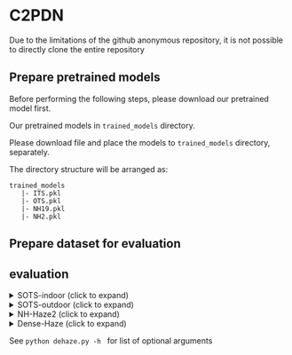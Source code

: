 # C2PDN

Due to the limitations of the github anonymous repository, it is not possible to directly clone the entire repository

## Prepare pretrained models

Before performing the following steps, please download our pretrained model first.

Our pretrained models in `trained_models` directory.

Please download file and place the models to `trained_models` directory, separately.

The directory structure will be arranged as:

```
trained_models
   |- ITS.pkl
   |- OTS.pkl
   |- NH19.pkl
   |- NH2.pkl
```

## Prepare dataset for evaluation



## evaluation
<details>
<summary>SOTS-indoor (click to expand) </summary>

`python dehaze.py -d indoor`
</details>

<details>
<summary>SOTS-outdoor (click to expand) </summary>

`python dehaze.py -d outdoor`
</details>

<details>
<summary>NH-Haze2 (click to expand) </summary>

`python dehaze.py -d NH2`
</details>

<details>
<summary>Dense-Haze (click to expand) </summary>

`python dehaze.py -d dense`
</details>

See `python dehaze.py -h ` for list of optional arguments
